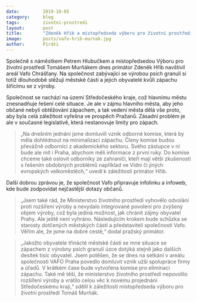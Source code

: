 ```yaml
---
date:         2019-10-05
category:     blog
tags:         zivotni-prostredi
layout:       post
title:        "Zdeněk Hřib a místopředseda výboru pro životní prostředí Tomáš Murňák navštívili továrnu Vafo v Chrášťanech"
image:        posts/vafo-hrib-murnak.jpg
author:       Piráti
---
```

Společně s náměstkem Petrem Hlubučkem a místopředsedou Výboru pro životní prostředí Tomášem Murňákem dnes primátor Zdeněk Hřib navštívil areál Vafo Chrášťany. Na společnost zabývající se výrobou psích granulí si totiž dlouhodobě stěžují městské části a jejich obyvatelé kvůli zápachu šířícímu se z výroby.

Společnost se nachází na území Středočeského kraje, což hlavnímu městu znesnadňuje řešení celé situace. Je ale v zájmu hlavního města, aby jeho občané nebyli obtěžování zápachem, a tak vedení města dělá vše proto, aby byla celá záležitost vyřešna ve prospěch Pražanů. Zásadní problém je ale v současné legislativě, která nestanovuje limity pro zápach.

> „Na dnešním jednání jsme domluvili vznik odborné komise, která by měla dohlédnout na minimalizaci zápachu. Členy komise budou převážně odborníci z akademického sektoru. Svého zástupce v ní bude ale mít i Praha, abychom měli informace z první ruky. Do komise chceme také oslovit odborníky ze zahraničí, kteří mají větší zkušenosti s řešením obdobných problémů například ve Vídni či jiných evropských velkoměstěch,“ uvedl k záležitosti primátor Hřib.

Další dobrou zprávou je, že společnost Vafo připravuje infolinku a infoweb, kde bude zodpovídat nejčastější dotazy občanů.

> „Jsem také rád, že Ministerstvo životního prostředí vyhovělo odvolání proti rozšíření výroby a nevydalo integrované povolení pro zvýšený objem výroby, což byla jediná možnost, jak chránit zájmy obyvatel Prahy. Ale ještě není vyhráno. Následujícím krokem bude schůzka se starosty dotčených městských částí a představiteli společnosti Vafo. Věřím ale, že jsme na dobré cestě,“ dodal pražský primátor.

> „Jakožto obyvatele třinácté městské části se mne situace se zápachem z výrobny psích granulí úzce dotýká stejně jako dalších desítek tisíc obyvatel. Jsem potěšen, že se dnes na setkání v areálu společnosti VAFO Praha povedlo domluvit vznik užší spolupráce firmy a úřadů. V krátkém čase bude vytvořena komise pro eliminaci zápachu. Také mě těší, že ministerstvo životního prostředí nepovolilo rozšíření výroby a vrátilo celou věc k novému projednání Středočeskému kraji,“ sdělil k záležitosti místopředseda výboru pro životní prostředí Tomáš Murňák.
